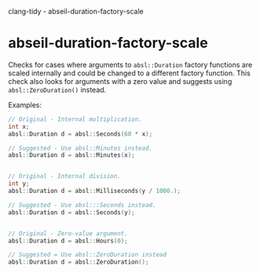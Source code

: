 clang-tidy - abseil-duration-factory-scale

</div>

# abseil-duration-factory-scale

Checks for cases where arguments to `absl::Duration` factory functions
are scaled internally and could be changed to a different factory
function. This check also looks for arguments with a zero value and
suggests using `absl::ZeroDuration()` instead.

Examples:

``` c++
// Original - Internal multiplication.
int x;
absl::Duration d = absl::Seconds(60 * x);

// Suggested - Use absl::Minutes instead.
absl::Duration d = absl::Minutes(x);


// Original - Internal division.
int y;
absl::Duration d = absl::Milliseconds(y / 1000.);

// Suggested - Use absl:::Seconds instead.
absl::Duration d = absl::Seconds(y);


// Original - Zero-value argument.
absl::Duration d = absl::Hours(0);

// Suggested = Use absl::ZeroDuration instead
absl::Duration d = absl::ZeroDuration();
```
